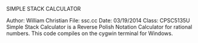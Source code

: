 SIMPLE STACK CALCULATOR

Author: William Christian
File: ssc.cc
Date: 03/19/2014
Class: CPSC5135U
Simple Stack Calculator is a Reverse Polish Notation Calculator
for rational numbers. This code compiles on the cygwin terminal
for Windows.